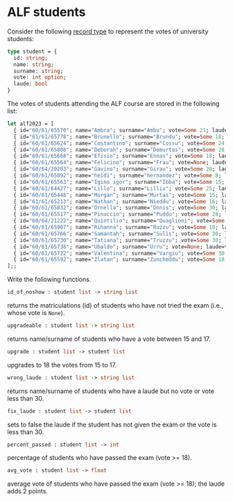 # ALF students

Consider the following [record type](https://cs3110.github.io/textbook/chapters/data/records_tuples.html) to represent the votes of university students:
```ocaml
type student = {
  id: string;
  name: string;
  surname: string;
  vote: int option;
  laude: bool
}
```

The votes of students attending the ALF course are stored in the following list:
```ocaml
let alf2023 = [
  { id="60/61/65570"; name="Ambra"; surname="Ambu"; vote=Some 21; laude=false };
  { id="61/61/65778"; name="Brunello"; surname="Brundu"; vote=Some 18; laude=false };
  { id="60/61/65624"; name="Costantino"; surname="Cossu"; vote=Some 24; laude=false };
  { id="60/61/65808"; name="Deborah"; surname="Demurtas"; vote=Some 28; laude=false };
  { id="60/61/65668"; name="Efisio"; surname="Ennas"; vote=Some 18; laude=false };
  { id="60/61/65564"; name="Felicino"; surname="Frau"; vote=None; laude=false };
  { id="60/64/20203"; name="Gavino"; surname="Girau"; vote=Some 20; laude=false };
  { id="60/61/65892"; name="heidi"; surname="hernandez"; vote=Some 8; laude=true };
  { id="60/61/65563"; name="Igino igor"; surname="Ibba"; vote=Some 15; laude=false };
  { id="60/61/64427"; name="Lillo"; surname="Lilliu"; vote=Some 25; laude=false };
  { id="60/61/65448"; name="Morgan"; surname="Murtas"; vote=Some 15; laude=false };
  { id="61/61/65213"; name="Nathan"; surname="Nieddu"; vote=Some 16; laude=false };
  { id="60/61/65832"; name="Ornella"; surname="Onnis"; vote=Some 30; laude=true };
  { id="60/61/65517"; name="Pinuccio"; surname="Puddu"; vote=Some 28; laude=false };
  { id="60/64/21222"; name="Quintilio"; surname="Quaglioni"; vote=Some 22; laude=false };
  { id="60/61/65907"; name="Rihanna"; surname="Ruzzu"; vote=Some 18; laude=false };
  { id="60/61/65766"; name="Samantah"; surname="Sulis"; vote=Some 30; laude=false };
  { id="60/61/65730"; name="Tatiana"; surname="Truzzu"; vote=Some 30; laude=true };
  { id="60/61/65738"; name="Ubaldo"; surname="Urru"; vote=None; laude=true };
  { id="60/61/65722"; name="Valentina"; surname="Vargiu"; vote=Some 30; laude=true };
  { id="60/61/65592"; name="Zlatan"; surname="Zuncheddu"; vote=Some 18; laude = false }
];;
```

Write the following functions.

```ocaml
id_of_noshow : student list -> string list
```
returns the matriculations (id) of students who have not tried the exam (i.e., whose vote is `None`).

```ocaml
upgradeable : student list -> string list
```
returns name/surname of students who have a vote between 15 and 17.

```ocaml
upgrade : student list -> student list
```
upgrades to 18 the votes from 15 to 17.

```ocaml
wrong_laude : student list -> string list
```
returns name/surname of students who have a laude but no vote or vote less than 30.

```ocaml
fix_laude : student list -> student list
```
sets to false the laude if the student has not given the exam or the vote is less than 30.

```ocaml
percent_passed : student list -> int
```
percentage of students who have passed the exam (vote >= 18).

```ocaml
avg_vote : student list -> float
```
average vote of students who have passed the exam (vote >= 18); the laude adds 2 points.


